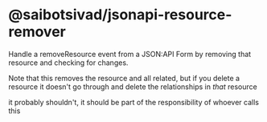 # @saibotsivad/jsonapi-resource-remover

Handle a removeResource event from a JSON:API Form by removing that resource and checking for changes.

Note that this removes the resource and all related, but if you delete a resource it doesn't go through and delete the relationships in *that* resource

it probably shouldn't, it should be part of the responsibility of whoever calls this
